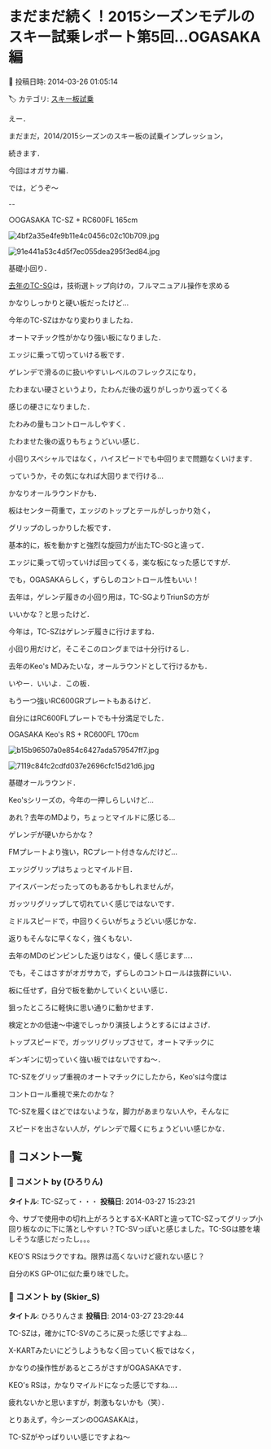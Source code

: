 # まだまだ続く！2015シーズンモデルのスキー試乗レポート第5回…OGASAKA編

📅 投稿日時: 2014-03-26 01:05:14

🏷️ カテゴリ: [スキー板試乗](c0bd8048615710cee890e403a36cc9a2b.md)

えー．


まだまだ，2014/2015シーズンのスキー板の試乗インプレッション，


続きます．


今回はオガサカ編．





では，どうぞ～


[]()


--





○OGASAKA TC-SZ + RC600FL 165cm







![4bf2a35e4fe9b11e4c0456c02c10b709.jpg](images/4bf2a35e4fe9b11e4c0456c02c10b709.jpg)









![91e441a53c4d5f7ec055dea295f3ed84.jpg](images/91e441a53c4d5f7ec055dea295f3ed84.jpg)







基礎小回り．





[去年のTC-SG](e3bca2443dadf8bd66789f7d918663b25.md)は，技術選トップ向けの，フルマニュアル操作を求める


かなりしっかりと硬い板だったけど…


今年のTC-SZはかなり変わりましたね．


オートマチック性がかなり強い板になりました．


エッジに乗って切っていける板です．





ゲレンデで滑るのに扱いやすいレベルのフレックスになり，


たわまない硬さというより，たわんだ後の返りがしっかり返ってくる


感じの硬さになりました．


たわみの量もコントロールしやすく．


たわませた後の返りもちょうどいい感じ．


小回りスペシャルではなく，ハイスピードでも中回りまで問題なくいけます．


っていうか，その気になれば大回りまで行ける…


かなりオールラウンドかも．


板はセンター荷重で，エッジのトップとテールがしっかり効く，


グリップのしっかりした板です．


基本的に，板を動かすと強烈な旋回力が出たTC-SGと違って．


エッジに乗って切っていけば回ってくる，楽な板になった感じですが．


でも，OGASAKAらしく，ずらしのコントロール性もいい！





去年は，ゲレンデ履きの小回り用は，TC-SGよりTriunSの方が


いいかな？と思ったけど．


今年は，TC-SZはゲレンデ履きに行けますね．


小回り用だけど，そこそこのロングまでは十分行けるし．


去年のKeo's MDみたいな，オールラウンドとして行けるかも．


いやー．いいよ．この板．


もう一つ強いRC600GRプレートもあるけど．


自分にはRC600FLプレートでも十分満足でした．


[]()





OGASAKA Keo's RS + RC600FL 170cm







![b15b96507a0e854c6427ada579547ff7.jpg](images/b15b96507a0e854c6427ada579547ff7.jpg)









![7119c84fc2cdfd037e2696cfc15d21d6.jpg](images/7119c84fc2cdfd037e2696cfc15d21d6.jpg)







基礎オールラウンド．





Keo'sシリーズの，今年の一押しらしいけど…


あれ？去年のMDより，ちょっとマイルドに感じる…


ゲレンデが硬いからかな？


FMプレートより強い，RCプレート付きなんだけど…


エッジグリップはちょっとマイルド目．


アイスバーンだったってのもあるかもしれませんが，


ガッツリグリップして切れていく感じではないです．


ミドルスピードで，中回りくらいがちょうどいい感じかな．





返りもそんなに早くなく，強くもない．


去年のMDのビンビンした返りはなく，優しく感じます…．


でも，そこはさすがオガサカで，ずらしのコントロールは抜群にいい．


板に任せず，自分で板を動かしていくといい感じ．


狙ったところに軽快に思い通りに動かせます．


検定とかの低速～中速でしっかり演技しようとするにはよさげ．


トップスピードで，ガッツリグリップさせて，オートマチックに


ギンギンに切っていく強い板ではないですね～．





TC-SZをグリップ重視のオートマチックにしたから，Keo'sは今度は


コントロール重視で来たのかな？


TC-SZを履くほどではないような，脚力があまりない人や，そんなに


スピードを出さない人が，ゲレンデで履くにちょうどいい感じかな．

## 💬 コメント一覧

### 💬 コメント by (ひろりん)
**タイトル**: TC-SZって・・・
**投稿日**: 2014-03-27 15:23:21

今、サブで使用中の切れ上がろうとするX-KARTと違ってTC-SZってグリップ小回り板なのに下に落としやすい？TC-SVっぽいと感じました。TC-SGは膝を壊しそうな感じだったし。。。

KEO'S RSはラクですね。限界は高くないけど疲れない感じ？

自分のKS GP-01に似た乗り味でした。

### 💬 コメント by (Skier_S)
**タイトル**: ひろりんさま
**投稿日**: 2014-03-27 23:29:44

TC-SZは，確かにTC-SVのころに戻った感じですよね…

X-KARTみたいにどうしようもなく回っていく板ではなく，

かなりの操作性があるところがさすがOGASAKAです．



KEO's RSは，かなりマイルドになった感じですね…．

疲れないかと思いますが，刺激もないかも（笑）．



とりあえず，今シーズンのOGASAKAは，

TC-SZがやっぱりいい感じですよね～

